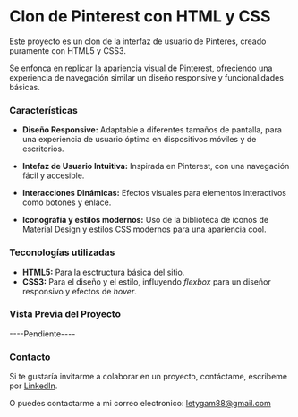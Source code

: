# Clon de Pinterest con HTML y CSS
Este proyecto es un clon de la interfaz de usuario de Pinteres, creado puramente con HTML5 y CSS3.

Se enfonca en replicar la apariencia visual de Pinterest, ofreciendo una experiencia de navegación similar un diseño responsive y funcionalidades básicas. 

### Características

* **Diseño Responsive:** Adaptable a diferentes tamaños de pantalla, para una experiencia de usuario óptima en dispositivos móviles y de escritorios.
  
* **Intefaz de Usuario Intuitiva:** Inspirada en Pinterest, con una navegación fácil y accesible.

* **Interacciones Dinámicas:** Efectos visuales para elementos interactivos como botones y enlace.

*  **Iconografía y estilos modernos:** Uso de la biblioteca de íconos de Material Design y estilos CSS modernos para una apariencia cool.

### Teconologías utilizadas

+ **HTML5:** Para la esctructura básica del sitio.
+ **CSS3:** Para el diseño y el estilo, influyendo _flexbox_ para un diseñor responsivo y efectos de _hover_.

### Vista Previa del Proyecto

----Pendiente----


### Contacto
Si te gustaría invitarme a colaborar en un proyecto, contáctame, escribeme por [LinkedIn](www.linkedin.com/in/leticia-gamboa-mendoza-69a9b9227/). 

O puedes contactarme a mi correo electronico: letygam88@gmail.com
  

